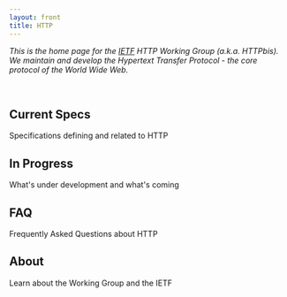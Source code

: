 ```yaml
---
layout: front
title: HTTP
---
```


_This is the home page for the [IETF](http://www.ietf.org/) HTTP Working Group (a.k.a. HTTPbis). We maintain and develop the Hypertext Transfer Protocol - the core protocol of the World Wide Web._

<br>
<div class="container">
  <div class="row special">
    <div class="col-md-4 jumbotron special">
      <h2>Current Specs</h2>
      <p>Specifications defining and related to HTTP</p>
    </div>
    <div class="col-sm-2 padding">
    </div>
    <div class="col-md-4 jumbotron special">
      <h2>In Progress</h2>
      <p>What's under development and what's coming</p>
    </div>
  </div>
  <div class="row special">
    <div class="col-md-4 jumbotron special">
      <h2>FAQ</h2>
      <p>Frequently Asked Questions about HTTP</p>
    </div>
    <div class="col-sm-2 padding">
    </div>
    <div class="col-md-4 jumbotron special">
      <h2>About</h2>
      <p>Learn about the Working Group and the IETF</p>
    </div>
  </div>
</div>

